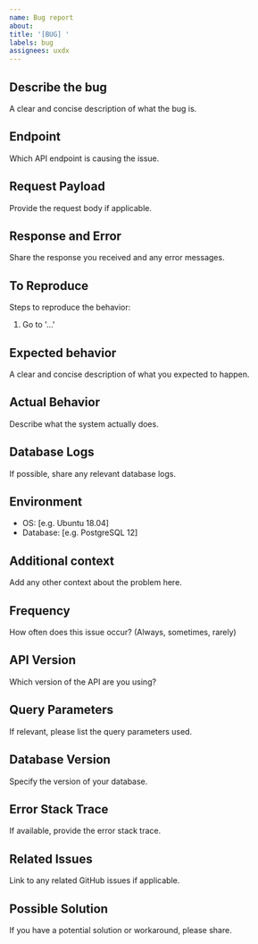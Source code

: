 ```yaml
---
name: Bug report
about:
title: '[BUG] '
labels: bug
assignees: uxdx
---
```


## Describe the bug

A clear and concise description of what the bug is.

## Endpoint

Which API endpoint is causing the issue.

## Request Payload

Provide the request body if applicable.

## Response and Error

Share the response you received and any error messages.

## To Reproduce

Steps to reproduce the behavior:

1. Go to '...'

## Expected behavior

A clear and concise description of what you expected to happen.

## Actual Behavior

Describe what the system actually does.

## Database Logs

If possible, share any relevant database logs.

## Environment

- OS: [e.g. Ubuntu 18.04]
- Database: [e.g. PostgreSQL 12]

## Additional context

Add any other context about the problem here.

## Frequency

How often does this issue occur? (Always, sometimes, rarely)

## API Version

Which version of the API are you using?

## Query Parameters

If relevant, please list the query parameters used.

## Database Version

Specify the version of your database.

## Error Stack Trace

If available, provide the error stack trace.

## Related Issues

Link to any related GitHub issues if applicable.

## Possible Solution

If you have a potential solution or workaround, please share.
